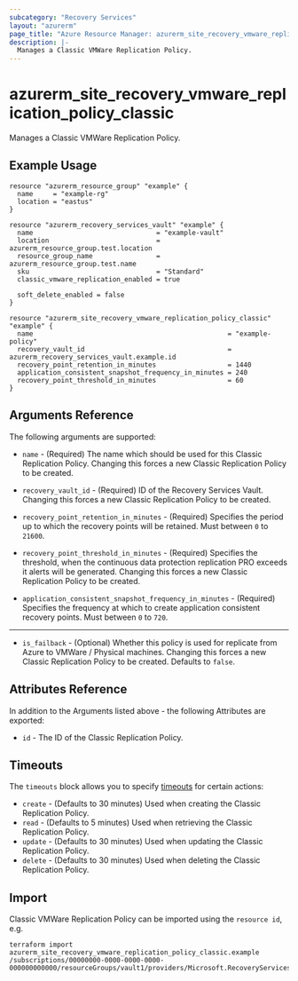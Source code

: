 ```yaml
---
subcategory: "Recovery Services"
layout: "azurerm"
page_title: "Azure Resource Manager: azurerm_site_recovery_vmware_replication_policy_classic"
description: |-
  Manages a Classic VMWare Replication Policy.
---
```


# azurerm_site_recovery_vmware_replication_policy_classic

Manages a Classic VMWare Replication Policy.

## Example Usage

```hcl
resource "azurerm_resource_group" "example" {
  name     = "example-rg"
  location = "eastus"
}

resource "azurerm_recovery_services_vault" "example" {
  name                               = "example-vault"
  location                           = azurerm_resource_group.test.location
  resource_group_name                = azurerm_resource_group.test.name
  sku                                = "Standard"
  classic_vmware_replication_enabled = true

  soft_delete_enabled = false
}

resource "azurerm_site_recovery_vmware_replication_policy_classic" "example" {
  name                                                 = "example-policy"
  recovery_vault_id                                    = azurerm_recovery_services_vault.example.id
  recovery_point_retention_in_minutes                  = 1440
  application_consistent_snapshot_frequency_in_minutes = 240
  recovery_point_threshold_in_minutes                  = 60
}
```

## Arguments Reference

The following arguments are supported:

* `name` - (Required) The name which should be used for this Classic Replication Policy. Changing this forces a new Classic Replication Policy to be created.

* `recovery_vault_id` - (Required) ID of the Recovery Services Vault. Changing this forces a new Classic Replication Policy to be created.

* `recovery_point_retention_in_minutes` - (Required) Specifies the period up to which the recovery points will be retained. Must between `0` to `21600`.

* `recovery_point_threshold_in_minutes` - (Required) Specifies the threshold, when the continuous data protection replication PRO exceeds it alerts will be generated. Changing this forces a new Classic Replication Policy to be created.

* `application_consistent_snapshot_frequency_in_minutes` - (Required) Specifies the frequency at which to create application consistent recovery points. Must between `0` to `720`.

---

* `is_failback` - (Optional) Whether this policy is used for replicate from Azure to VMWare / Physical machines. Changing this forces a new Classic Replication Policy to be created. Defaults to `false`.

## Attributes Reference

In addition to the Arguments listed above - the following Attributes are exported: 

* `id` - The ID of the Classic Replication Policy.

## Timeouts

The `timeouts` block allows you to specify [timeouts](https://www.terraform.io/language/resources/syntax#operation-timeouts) for certain actions:

* `create` - (Defaults to 30 minutes) Used when creating the Classic Replication Policy.
* `read` - (Defaults to 5 minutes) Used when retrieving the Classic Replication Policy.
* `update` - (Defaults to 30 minutes) Used when updating the Classic Replication Policy.
* `delete` - (Defaults to 30 minutes) Used when deleting the Classic Replication Policy.

## Import

Classic VMWare Replication Policy can be imported using the `resource id`, e.g.

```shell
terraform import azurerm_site_recovery_vmware_replication_policy_classic.example /subscriptions/00000000-0000-0000-0000-000000000000/resourceGroups/vault1/providers/Microsoft.RecoveryServices/vaults/vault1/replicationPolicies/policy1
```
